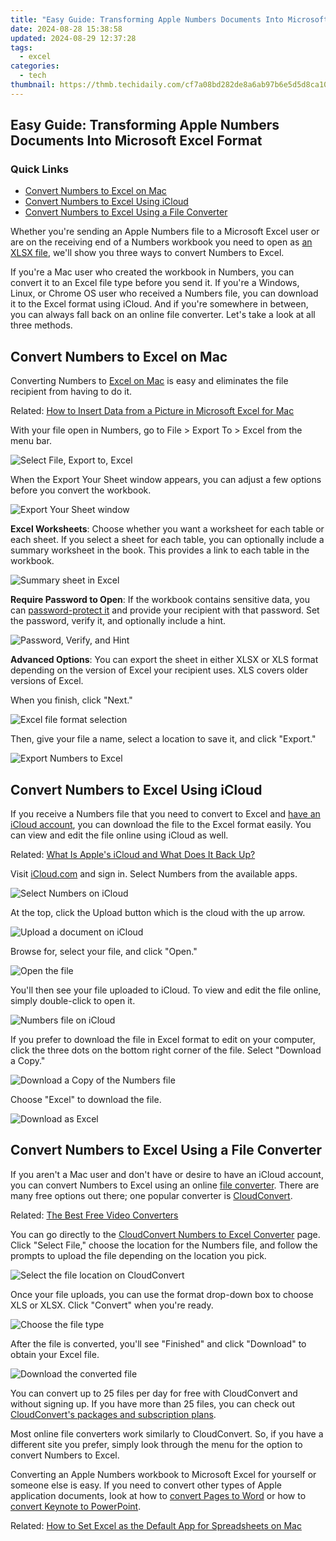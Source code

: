 ```yaml
---
title: "Easy Guide: Transforming Apple Numbers Documents Into Microsoft Excel Format"
date: 2024-08-28 15:38:58
updated: 2024-08-29 12:37:28
tags:
  - excel
categories:
  - tech
thumbnail: https://thmb.techidaily.com/cf7a08bd282de8a6ab97b6e5d5d8ca10a7266e7f855e68e8c2f62606a22410cc.jpeg
---
```


## Easy Guide: Transforming Apple Numbers Documents Into Microsoft Excel Format

### Quick Links

* [Convert Numbers to Excel on Mac](https://change-location.techidaily.com/in-2024-best-pokemons-for-pvp-matches-in-pokemon-go-for-vivo-s18-drfone-by-drfone-virtual-android/)
* [Convert Numbers to Excel Using iCloud](https://instagram-videos.techidaily.com/new-conducting-the-crescendo-infusing-instagram-reels-with-sounds/)
* [Convert Numbers to Excel Using a File Converter](https://some-knowledge.techidaily.com/new-expert-guide-to-changing-user-numbers-on-tiktok/)

 Whether you're sending an Apple Numbers file to a Microsoft Excel user or are on the receiving end of a Numbers workbook you need to open as [an XLSX file](https://ai-vdieo-software.techidaily.com/updated-beyond-quik-exploring-the-best-pc-video-editing-software-for-gopro-users/), we'll show you three ways to convert Numbers to Excel.

 If you're a Mac user who created the workbook in Numbers, you can convert it to an Excel file type before you send it. If you're a Windows, Linux, or Chrome OS user who received a Numbers file, you can download it to the Excel format using iCloud. And if you're somewhere in between, you can always fall back on an online file converter. Let's take a look at all three methods.

##  Convert Numbers to Excel on Mac

 Converting Numbers to [Excel on Mac](https://win-able.techidaily.com/comprehensive-troubleshooting-making-your-vrchat-run-smoothly-again/) is easy and eliminates the file recipient from having to do it.

Related: [How to Insert Data from a Picture in Microsoft Excel for Mac](https://win-able.techidaily.com/comprehensive-troubleshooting-making-your-vrchat-run-smoothly-again/) 

 With your file open in Numbers, go to File > Export To > Excel from the menu bar.

![Select File, Export to, Excel](https://static1.howtogeekimages.com/wordpress/wp-content/uploads/2022/02/FileExportToExcel-NumbersToExcel.png) 

 When the Export Your Sheet window appears, you can adjust a few options before you convert the workbook.

![Export Your Sheet window](https://static1.howtogeekimages.com/wordpress/wp-content/uploads/2022/02/ExportYourSheet-NumbersToExcel.png) 

**Excel Worksheets**: Choose whether you want a worksheet for each table or each sheet. If you select a sheet for each table, you can optionally include a summary worksheet in the book. This provides a link to each table in the workbook.

![Summary sheet in Excel](https://static1.howtogeekimages.com/wordpress/wp-content/uploads/2022/02/Summary-NumbersToExcel.png) 

**Require Password to Open**: If the workbook contains sensitive data, you can [password-protect it](https://smart-video-creator.techidaily.com/updated-2024-approved-premiere-pro-performance-optimization-tips-for-a-faster-workflow/) and provide your recipient with that password. Set the password, verify it, and optionally include a hint.

![Password, Verify, and Hint](https://static1.howtogeekimages.com/wordpress/wp-content/uploads/2022/02/RequirePassword-NumbersToExcel.png) 

**Advanced Options**: You can export the sheet in either XLSX or XLS format depending on the version of Excel your recipient uses. XLS covers older versions of Excel.

 When you finish, click "Next."

![Excel file format selection](https://static1.howtogeekimages.com/wordpress/wp-content/uploads/2022/02/ExportSheet-NumbersToExcel.png) 

 Then, give your file a name, select a location to save it, and click "Export."

![Export Numbers to Excel](https://static1.howtogeekimages.com/wordpress/wp-content/uploads/2022/02/Export-NumbersToExcel.png) 

##  Convert Numbers to Excel Using iCloud

 If you receive a Numbers file that you need to convert to Excel and [have an iCloud account](https://facebook-video-share.techidaily.com/updated-in-2024-breaking-barriers-worlds-best-and-largest-shorts-downloaders/), you can download the file to the Excel format easily. You can view and edit the file online using iCloud as well.

Related: [What Is Apple's iCloud and What Does It Back Up?](https://facebook-video-share.techidaily.com/updated-in-2024-breaking-barriers-worlds-best-and-largest-shorts-downloaders/) 

 Visit [iCloud.com](https://www.icloud.com) and sign in. Select Numbers from the available apps.

![Select Numbers on iCloud](https://static1.howtogeekimages.com/wordpress/wp-content/uploads/2022/02/iCloudNumbers-NumbersToExcel.png) 

 At the top, click the Upload button which is the cloud with the up arrow.

![Upload a document on iCloud](https://static1.howtogeekimages.com/wordpress/wp-content/uploads/2022/02/iCloudUpload-NumbersToExcel.png) 

 Browse for, select your file, and click "Open."

![Open the file](https://static1.howtogeekimages.com/wordpress/wp-content/uploads/2022/02/iCloudOpenFile-NumbersToExcel.png) 

 You'll then see your file uploaded to iCloud. To view and edit the file online, simply double-click to open it.

![Numbers file on iCloud](https://static1.howtogeekimages.com/wordpress/wp-content/uploads/2022/02/iCloudWorkbook-NumbersToExcel.png) 

 If you prefer to download the file in Excel format to edit on your computer, click the three dots on the bottom right corner of the file. Select "Download a Copy."

![Download a Copy of the Numbers file](https://static1.howtogeekimages.com/wordpress/wp-content/uploads/2022/02/iCloudDownloadACopy-NumbersToExcel.png) 

 Choose "Excel" to download the file.

![Download as Excel](https://static1.howtogeekimages.com/wordpress/wp-content/uploads/2022/02/iCloudExcel-NumbersToExcel.png) 

##  Convert Numbers to Excel Using a File Converter

 If you aren't a Mac user and don't have or desire to have an iCloud account, you can convert Numbers to Excel using an online [file converter](https://discord-videos.techidaily.com/in-2024-discord-spoiler-tag-all-you-need-to-know/). There are many free options out there; one popular converter is [CloudConvert](https://cloudconvert.com).

Related: [The Best Free Video Converters](https://discord-videos.techidaily.com/in-2024-discord-spoiler-tag-all-you-need-to-know/) 

 You can go directly to the [CloudConvert Numbers to Excel Converter](https://cloudconvert.com/numbers-to-xls) page. Click "Select File," choose the location for the Numbers file, and follow the prompts to upload the file depending on the location you pick.

![Select the file location on CloudConvert](https://static1.howtogeekimages.com/wordpress/wp-content/uploads/2022/02/CloudConvertSelect-NumbersToExcel.png) 

 Once your file uploads, you can use the format drop-down box to choose XLS or XLSX. Click "Convert" when you're ready.

![Choose the file type](https://static1.howtogeekimages.com/wordpress/wp-content/uploads/2022/02/CloudConvertFormat-NumbersToExcel.png) 

 After the file is converted, you'll see "Finished" and click "Download" to obtain your Excel file.

![Download the converted file](https://static1.howtogeekimages.com/wordpress/wp-content/uploads/2022/02/CloudConvertDownload-NumbersToExcel.png) 

 You can convert up to 25 files per day for free with CloudConvert and without signing up. If you have more than 25 files, you can check out [CloudConvert's packages and subscription plans](https://cloudconvert.com/pricing).

 Most online file converters work similarly to CloudConvert. So, if you have a different site you prefer, simply look through the menu for the option to convert Numbers to Excel.

 Converting an Apple Numbers workbook to Microsoft Excel for yourself or someone else is easy. If you need to convert other types of Apple application documents, look at how to [convert Pages to Word](https://unlock-android.techidaily.com/how-to-unlock-a-honor-magic-6-easily-by-drfone-android/) or how to [convert Keynote to PowerPoint](https://extra-approaches.techidaily.com/pro-photos-master-the-art-of-adding-motion-blur-effects-for-2024/).

Related: [How to Set Excel as the Default App for Spreadsheets on Mac](https://screen-capture.techidaily.com/updated-creating-a-safe-mc-habitat-plan-6-for-2024/)

<ins class="adsbygoogle"
     style="display:block"
     data-ad-format="autorelaxed"
     data-ad-client="ca-pub-7571918770474297"
     data-ad-slot="1223367746"></ins>



<ins class="adsbygoogle"
     style="display:block"
     data-ad-client="ca-pub-7571918770474297"
     data-ad-slot="8358498916"
     data-ad-format="auto"
     data-full-width-responsive="true"></ins>
